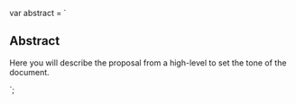 var abstract = `

## Abstract

Here you will describe the proposal from a high-level to set the tone of the document.

`;
